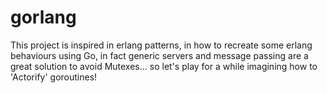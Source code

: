 gorlang
=======

 This project is inspired in erlang patterns, in how to recreate some erlang behaviours using Go, in fact generic servers and message passing are a great solution to avoid Mutexes... so let's play for a while imagining how to 'Actorify' goroutines!